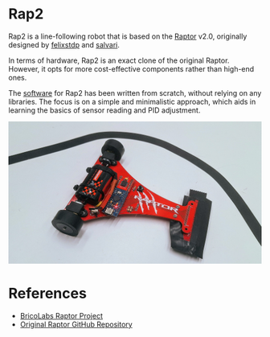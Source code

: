 # Rap2

Rap2 is a line-following robot that is based on the [Raptor](https://github.com/felixstdp/raptor) v2.0, originally designed by [felixstdp](https://bricolabs.cc/wiki/user/felixstdp) and [salvari](https://github.com/salvari).

In terms of hardware, Rap2 is an exact clone of the original Raptor. However, it opts for more cost-effective components rather than high-end ones.

The [software](rap2.ino) for Rap2 has been written from scratch, without relying on any libraries. The focus is on a simple and minimalistic approach, which aids in learning the basics of sensor reading and PID adjustment.

![Rap2 Robot](rap2.jpg)

# References

- [BricoLabs Raptor Project](https://bricolabs.cc/wiki/proyectos/raptor)
- [Original Raptor GitHub Repository](https://github.com/felixstdp/raptor)
